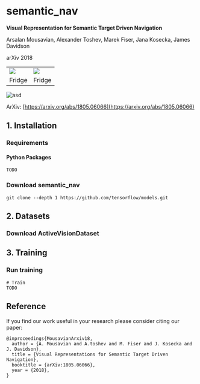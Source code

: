 # semantic_nav

**Visual Representation for Semantic Target Driven Navigation**

Arsalan Mousavian, Alexander Toshev, Marek Fiser, Jana Kosecka, James Davidson

arXiv 2018

<div align="center">
  <table style="width:100%">
    <tr>
      <td><img src='https://cs.gmu.edu/~amousavi/gifs/smaller_fridge_2.gif'></td>
      <td><img src='https://cs.gmu.edu/~amousavi/gifs/smaller_fridge_2.gif'></td>
    </tr>
    <tr>
      <td>Fridge</td>
      <td>Fridge</td>
    </tr>
  </table>
</div>


![asd](https://cs.gmu.edu/~amousavi/gifs/fridge_1.gif)


ArXiv: [https://arxiv.org/abs/1805.06066](https://arxiv.org/abs/1805.06066)


## 1. Installation

### Requirements

#### Python Packages

```shell
TODO
```

### Download semantic_nav

```shell
git clone --depth 1 https://github.com/tensorflow/models.git
```

## 2. Datasets

### Download ActiveVisionDataset 


## 3. Training

### Run training

```shell
# Train
TODO
```

## Reference
If you find our work useful in your research please consider citing our paper:

```
@inproceedings{MousavianArxiv18,
  author = {A. Mousavian and A.toshev and M. Fiser and J. Kosecka and J. Davidson},
  title = {Visual Representations for Semantic Target Driven Navigation},
  booktitle = {arXiv:1805.06066},
  year = {2018},
}
```

